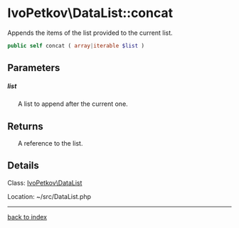 # IvoPetkov\DataList::concat

Appends the items of the list provided to the current list.

```php
public self concat ( array|iterable $list )
```

## Parameters

##### list

&nbsp;&nbsp;&nbsp;&nbsp;&nbsp;&nbsp;A list to append after the current one.

## Returns

&nbsp;&nbsp;&nbsp;&nbsp;&nbsp;&nbsp;A reference to the list.

## Details

Class: [IvoPetkov\DataList](ivopetkov.datalist.class.md)

Location: ~/src/DataList.php

---

[back to index](index.md)

